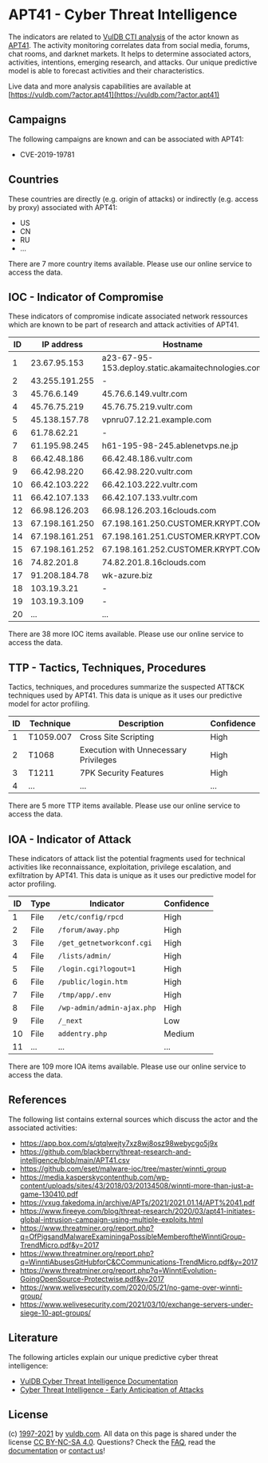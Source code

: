 # APT41 - Cyber Threat Intelligence

The indicators are related to [VulDB CTI analysis](https://vuldb.com/?doc.cti) of the actor known as [APT41](https://vuldb.com/?actor.apt41). The activity monitoring correlates data from social media, forums, chat rooms, and darknet markets. It helps to determine associated actors, activities, intentions, emerging research, and attacks. Our unique predictive model is able to forecast activities and their characteristics.

Live data and more analysis capabilities are available at [https://vuldb.com/?actor.apt41](https://vuldb.com/?actor.apt41)

## Campaigns

The following campaigns are known and can be associated with APT41:

* CVE-2019-19781

## Countries

These countries are directly (e.g. origin of attacks) or indirectly (e.g. access by proxy) associated with APT41:

* US
* CN
* RU
* ...

There are 7 more country items available. Please use our online service to access the data.

## IOC - Indicator of Compromise

These indicators of compromise indicate associated network ressources which are known to be part of research and attack activities of APT41.

ID | IP address | Hostname | Confidence
-- | ---------- | -------- | ----------
1 | 23.67.95.153 | a23-67-95-153.deploy.static.akamaitechnologies.com | High
2 | 43.255.191.255 | - | High
3 | 45.76.6.149 | 45.76.6.149.vultr.com | Medium
4 | 45.76.75.219 | 45.76.75.219.vultr.com | Medium
5 | 45.138.157.78 | vpnru07.12.21.example.com | High
6 | 61.78.62.21 | - | High
7 | 61.195.98.245 | h61-195-98-245.ablenetvps.ne.jp | High
8 | 66.42.48.186 | 66.42.48.186.vultr.com | Medium
9 | 66.42.98.220 | 66.42.98.220.vultr.com | Medium
10 | 66.42.103.222 | 66.42.103.222.vultr.com | Medium
11 | 66.42.107.133 | 66.42.107.133.vultr.com | Medium
12 | 66.98.126.203 | 66.98.126.203.16clouds.com | High
13 | 67.198.161.250 | 67.198.161.250.CUSTOMER.KRYPT.COM | High
14 | 67.198.161.251 | 67.198.161.251.CUSTOMER.KRYPT.COM | High
15 | 67.198.161.252 | 67.198.161.252.CUSTOMER.KRYPT.COM | High
16 | 74.82.201.8 | 74.82.201.8.16clouds.com | High
17 | 91.208.184.78 | wk-azure.biz | High
18 | 103.19.3.21 | - | High
19 | 103.19.3.109 | - | High
20 | ... | ... | ...

There are 38 more IOC items available. Please use our online service to access the data.

## TTP - Tactics, Techniques, Procedures

Tactics, techniques, and procedures summarize the suspected ATT&CK techniques used by APT41. This data is unique as it uses our predictive model for actor profiling.

ID | Technique | Description | Confidence
-- | --------- | ----------- | ----------
1 | T1059.007 | Cross Site Scripting | High
2 | T1068 | Execution with Unnecessary Privileges | High
3 | T1211 | 7PK Security Features | High
4 | ... | ... | ...

There are 5 more TTP items available. Please use our online service to access the data.

## IOA - Indicator of Attack

These indicators of attack list the potential fragments used for technical activities like reconnaissance, exploitation, privilege escalation, and exfiltration by APT41. This data is unique as it uses our predictive model for actor profiling.

ID | Type | Indicator | Confidence
-- | ---- | --------- | ----------
1 | File | `/etc/config/rpcd` | High
2 | File | `/forum/away.php` | High
3 | File | `/get_getnetworkconf.cgi` | High
4 | File | `/lists/admin/` | High
5 | File | `/login.cgi?logout=1` | High
6 | File | `/public/login.htm` | High
7 | File | `/tmp/app/.env` | High
8 | File | `/wp-admin/admin-ajax.php` | High
9 | File | `/_next` | Low
10 | File | `addentry.php` | Medium
11 | ... | ... | ...

There are 109 more IOA items available. Please use our online service to access the data.

## References

The following list contains external sources which discuss the actor and the associated activities:

* https://app.box.com/s/qtqlwejty7xz8wj8osz98webycgo5j9x
* https://github.com/blackberry/threat-research-and-intelligence/blob/main/APT41.csv
* https://github.com/eset/malware-ioc/tree/master/winnti_group
* https://media.kasperskycontenthub.com/wp-content/uploads/sites/43/2018/03/20134508/winnti-more-than-just-a-game-130410.pdf
* https://vxug.fakedoma.in/archive/APTs/2021/2021.01.14/APT%2041.pdf
* https://www.fireeye.com/blog/threat-research/2020/03/apt41-initiates-global-intrusion-campaign-using-multiple-exploits.html
* https://www.threatminer.org/report.php?q=OfPigsandMalwareExaminingaPossibleMemberoftheWinntiGroup-TrendMicro.pdf&y=2017
* https://www.threatminer.org/report.php?q=WinntiAbusesGitHubforC&CCommunications-TrendMicro.pdf&y=2017
* https://www.threatminer.org/report.php?q=WinntiEvolution-GoingOpenSource-Protectwise.pdf&y=2017
* https://www.welivesecurity.com/2020/05/21/no-game-over-winnti-group/
* https://www.welivesecurity.com/2021/03/10/exchange-servers-under-siege-10-apt-groups/

## Literature

The following articles explain our unique predictive cyber threat intelligence:

* [VulDB Cyber Threat Intelligence Documentation](https://vuldb.com/?doc.cti)
* [Cyber Threat Intelligence - Early Anticipation of Attacks](https://www.scip.ch/en/?labs.20201022)

## License

(c) [1997-2021](https://vuldb.com/?doc.changelog) by [vuldb.com](https://vuldb.com/?doc.about). All data on this page is shared under the license [CC BY-NC-SA 4.0](https://creativecommons.org/licenses/by-nc-sa/4.0/). Questions? Check the [FAQ](https://vuldb.com/?doc.faq), read the [documentation](https://vuldb.com/?doc) or [contact us](https://vuldb.com/?contact)!
